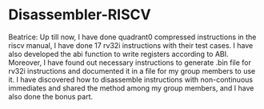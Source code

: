 # Disassembler-RISCV

Beatrice: Up till now, I have done quadrant0 compressed instructions in the riscv manual, I have done 17 rv32i instructions with their test cases. I have also developed the abi function to write registers according to ABI. Moreover, I have found out necessary instructions to generate .bin file for rv32i instructions and documented it in a file for my group members to use it. I have discovered how to disassemble instructions with non-continuous immediates and shared the method among my group members, and I have also done the bonus part.  

